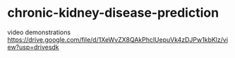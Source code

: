 # chronic-kidney-disease-prediction
video demonstrations
https://drive.google.com/file/d/1XeWvZX8QAkPhclUepuVk4zDJPw1kbKlz/view?usp=drivesdk
